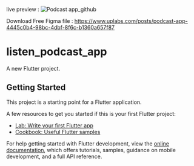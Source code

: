 live preview : ![Podcast app_github](https://github.com/templatevilla/podcastapp/assets/76429360/bfd4abea-3533-4bc5-ace1-24faed1ff96e)

Download Free Figma file : https://www.uplabs.com/posts/podcast-app-4445c0b4-98bc-4dbf-8f6c-b1360a657f87
# listen_podcast_app

A new Flutter project.

## Getting Started

This project is a starting point for a Flutter application.

A few resources to get you started if this is your first Flutter project:

- [Lab: Write your first Flutter app](https://docs.flutter.dev/get-started/codelab)
- [Cookbook: Useful Flutter samples](https://docs.flutter.dev/cookbook)

For help getting started with Flutter development, view the
[online documentation](https://docs.flutter.dev/), which offers tutorials,
samples, guidance on mobile development, and a full API reference.
